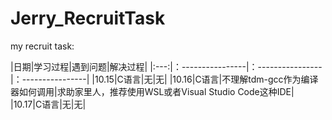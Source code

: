 # Jerry_RecruitTask
my recruit task:

|日期|学习过程|遇到问题|解决过程|
|:---:|：----------------|：----------------|：----------------|
|10.15|C语言|无|无|
|10.16|C语言|不理解tdm-gcc作为编译器如何调用|求助家里人，推荐使用WSL或者Visual Studio Code这种IDE|
|10.17|C语言|无|无|
